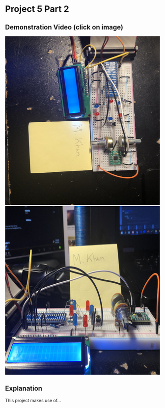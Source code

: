 # Project 5 Part 2

## Demonstration Video (click on image)
<a href="https://youtu.be/RX3UIhNV3es">
  <img src="Demo%20Images/IMG_6612.jpg" width="600px" height="550px">
  <img src="Demo%20Images/IMG_6613.jpg" width="600px" height="550px">
</a>

## Explanation
This project makes use of...
